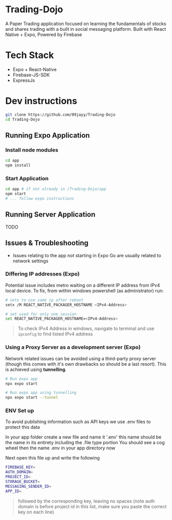 # Trading-Dojo

A Paper Trading application focused on learning the fundamentals of stocks and shares trading with a built in social messaging platform. Built with React Native + Expo, Powered by Firebase

# Tech Stack

- Expo + React-Native
- Firebase-JS-SDK
- ExpressJs

# Dev instructions

```bash
git clone https://github.com/09jayy/Trading-Dojo
cd Trading-Dojo
```

## Running Expo Application

### Install node modules

```bash
cd app
npm install
```

### Start Application

```bash
cd app # if not already in /Trading-Dojo/app
npm start
# ... follow expo instructions
```

## Running Server Application

TODO

## Issues & Troubleshooting

- Issues relating to the app not starting in Expo Go are usually related to network settings

### Differing IP addresses (Expo)

Potential issue includes metro waiting on a different IP address from IPv4 local device. To fix, from within windows powershell (as administrator) run:

```bash
# setx to use same ip after reboot
setx /M REACT_NATIVE_PACKAGER_HOSTNAME <IPv4-Address>
```

```bash
# set used for only one session
set REACT_NATIVE_PACKAGER_HOSTNAME=<IPv4-Address>
```

> To check IPv4 Address in windows, navigate to terminal and use `ipconfig` to find listed IPv4 address

### Using a Proxy Server as a development server (Expo)

Network related issues can be avoided using a third-party proxy server (though this comes with it's own drawbacks so should be a last resort). This is achieved using **tunnelling**.

```bash
# Run expo app
npx expo start

# Run expo app using tunnelling
npx expo start --tunnel
```

### ENV Set up
To avoid publishing information such as API keys we use .env files to protect this data

In your app folder create a new file and name it '.env' this name should be the name in its entirety including the .file type portion
You should see a cog wheel then the name .env in your app directory now

Next open this file up and write the following

```bash
FIREBASE_KEY=
AUTH_DOMAIN=
PROJECT_ID=
STORAGE_BUCKET=
MESSAGING_SENDER_ID=
APP_ID=
```
> followed by the corresponding key, leaving no spaces (note auth domain is before project id in this list, make sure you paste the correct key on each line)
